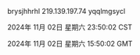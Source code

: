 brysjhhrhl 219.139.197.74 yqqlmgsycl

2024年 11月 02日 星期六 23:50:02 CST

2024年 11月 02日 星期六 15:50:02 GMT
